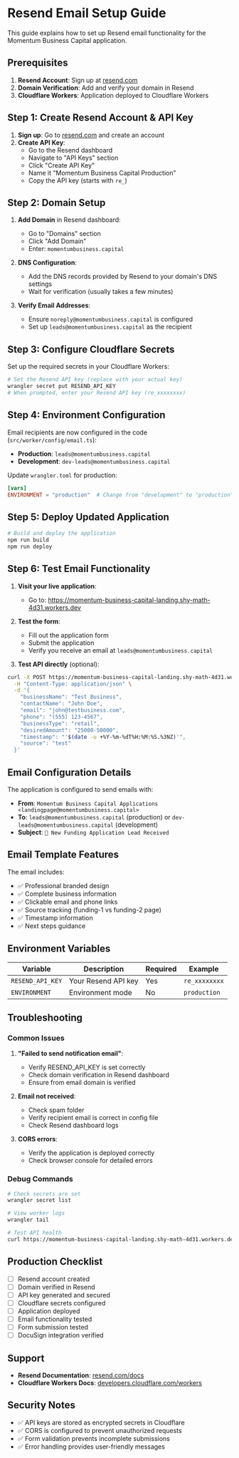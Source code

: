 # Resend Email Setup Guide

This guide explains how to set up Resend email functionality for the Momentum Business Capital application.

## Prerequisites

1. **Resend Account**: Sign up at [resend.com](https://resend.com)
2. **Domain Verification**: Add and verify your domain in Resend
3. **Cloudflare Workers**: Application deployed to Cloudflare Workers

## Step 1: Create Resend Account & API Key

1. **Sign up**: Go to [resend.com](https://resend.com) and create an account
2. **Create API Key**:
   - Go to the Resend dashboard
   - Navigate to "API Keys" section
   - Click "Create API Key"
   - Name it "Momentum Business Capital Production"
   - Copy the API key (starts with `re_`)

## Step 2: Domain Setup

1. **Add Domain** in Resend dashboard:
   - Go to "Domains" section
   - Click "Add Domain"
   - Enter: `momentumbusiness.capital`

2. **DNS Configuration**:
   - Add the DNS records provided by Resend to your domain's DNS settings
   - Wait for verification (usually takes a few minutes)

3. **Verify Email Addresses**:
   - Ensure `noreply@momentumbusiness.capital` is configured
   - Set up `leads@momentumbusiness.capital` as the recipient

## Step 3: Configure Cloudflare Secrets

Set up the required secrets in your Cloudflare Workers:

```bash
# Set the Resend API key (replace with your actual key)
wrangler secret put RESEND_API_KEY
# When prompted, enter your Resend API key (re_xxxxxxxx)
```

## Step 4: Environment Configuration

Email recipients are now configured in the code (`src/worker/config/email.ts`):
- **Production**: `leads@momentumbusiness.capital`
- **Development**: `dev-leads@momentumbusiness.capital`

Update `wrangler.toml` for production:

```toml
[vars]
ENVIRONMENT = "production"  # Change from "development" to "production"
```

## Step 5: Deploy Updated Application

```bash
# Build and deploy the application
npm run build
npm run deploy
```

## Step 6: Test Email Functionality

1. **Visit your live application**:
   - Go to: https://momentum-business-capital-landing.shy-math-4d31.workers.dev

2. **Test the form**:
   - Fill out the application form
   - Submit the application
   - Verify you receive an email at `leads@momentumbusiness.capital`

3. **Test API directly** (optional):
```bash
curl -X POST https://momentum-business-capital-landing.shy-math-4d31.workers.dev/api/submit-application \
  -H "Content-Type: application/json" \
  -d '{
    "businessName": "Test Business",
    "contactName": "John Doe",
    "email": "john@testbusiness.com",
    "phone": "(555) 123-4567",
    "businessType": "retail",
    "desiredAmount": "25000-50000",
    "timestamp": "'$(date -u +%Y-%m-%dT%H:%M:%S.%3NZ)'",
    "source": "test"
  }'
```

## Email Configuration Details

The application is configured to send emails with:

- **From**: `Momentum Business Capital Applications <landingpage@momentumbusiness.capital>`
- **To**: `leads@momentumbusiness.capital` (production) or `dev-leads@momentumbusiness.capital` (development)
- **Subject**: `🚀 New Funding Application Lead Received`

## Email Template Features

The email includes:
- ✅ Professional branded design
- ✅ Complete business information
- ✅ Clickable email and phone links
- ✅ Source tracking (funding-1 vs funding-2 page)
- ✅ Timestamp information
- ✅ Next steps guidance

## Environment Variables

| Variable | Description | Required | Example |
|----------|-------------|----------|---------|
| `RESEND_API_KEY` | Your Resend API key | Yes | `re_xxxxxxxx` |
| `ENVIRONMENT` | Environment mode | No | `production` |

## Troubleshooting

### Common Issues

1. **"Failed to send notification email"**:
   - Verify RESEND_API_KEY is set correctly
   - Check domain verification in Resend dashboard
   - Ensure from email domain is verified

2. **Email not received**:
   - Check spam folder
   - Verify recipient email is correct in config file
   - Check Resend dashboard logs

3. **CORS errors**:
   - Verify the application is deployed correctly
   - Check browser console for detailed errors

### Debug Commands

```bash
# Check secrets are set
wrangler secret list

# View worker logs
wrangler tail

# Test API health
curl https://momentum-business-capital-landing.shy-math-4d31.workers.dev/api/health
```

## Production Checklist

- [ ] Resend account created
- [ ] Domain verified in Resend
- [ ] API key generated and secured
- [ ] Cloudflare secrets configured
- [ ] Application deployed
- [ ] Email functionality tested
- [ ] Form submission tested
- [ ] DocuSign integration verified

## Support

- **Resend Documentation**: [resend.com/docs](https://resend.com/docs)
- **Cloudflare Workers Docs**: [developers.cloudflare.com/workers](https://developers.cloudflare.com/workers)

## Security Notes

- ✅ API keys are stored as encrypted secrets in Cloudflare
- ✅ CORS is configured to prevent unauthorized requests
- ✅ Form validation prevents incomplete submissions
- ✅ Error handling provides user-friendly messages